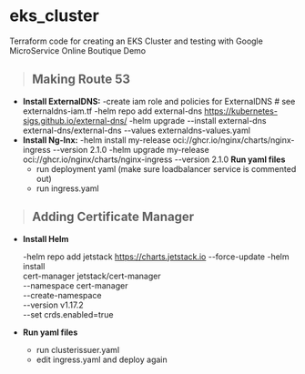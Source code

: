 # eks_cluster

Terraform code for creating an EKS Cluster and testing with Google MicroService Online Boutique Demo

> ## Making Route 53

- **Install ExternalDNS:**
  -create iam role and policies for ExternalDNS # see externaldns-iam.tf
  -helm repo add external-dns https://kubernetes-sigs.github.io/external-dns/
  -helm upgrade --install external-dns external-dns/external-dns --values externaldns-values.yaml
- **Install Ng-Inx:**
  -helm install my-release oci://ghcr.io/nginx/charts/nginx-ingress --version 2.1.0
  -helm upgrade my-release oci://ghcr.io/nginx/charts/nginx-ingress --version 2.1.0
  **Run yaml files**
  - run deployment yaml (make sure loadbalancer service is commented out)
  - run ingress.yaml

> ## Adding Certificate Manager

- **Install Helm**

  -helm repo add jetstack https://charts.jetstack.io --force-update
  -helm install \
   cert-manager jetstack/cert-manager \
   --namespace cert-manager \
   --create-namespace \
   --version v1.17.2 \
   --set crds.enabled=true

- **Run yaml files**
  - run clusterissuer.yaml
  - edit ingress.yaml and deploy again
